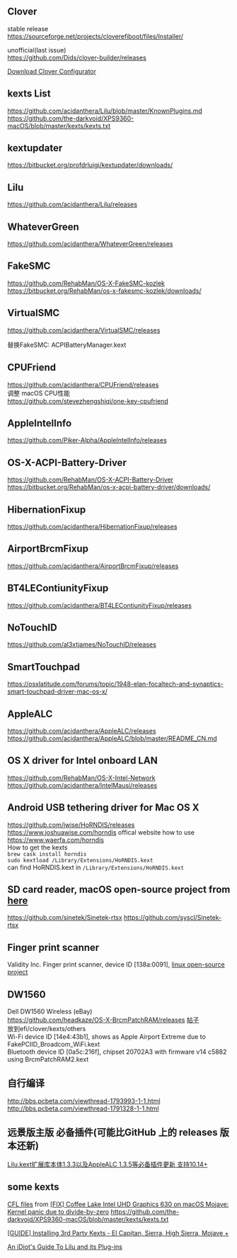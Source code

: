 ## Clover

stable release  
https://sourceforge.net/projects/cloverefiboot/files/Installer/  

unofficial(last issue)  
https://github.com/Dids/clover-builder/releases  


[Download Clover Configurator](https://mackie100projects.altervista.org/download-clover-configurator/)  

## kexts List
https://github.com/acidanthera/Lilu/blob/master/KnownPlugins.md  
https://github.com/the-darkvoid/XPS9360-macOS/blob/master/kexts/kexts.txt


## kextupdater
https://bitbucket.org/profdrluigi/kextupdater/downloads/  

## Lilu 
https://github.com/acidanthera/Lilu/releases     

## WhateverGreen 
https://github.com/acidanthera/WhateverGreen/releases     

## FakeSMC  
https://github.com/RehabMan/OS-X-FakeSMC-kozlek  
https://bitbucket.org/RehabMan/os-x-fakesmc-kozlek/downloads/  

## VirtualSMC  
https://github.com/acidanthera/VirtualSMC/releases

替换FakeSMC:
ACPIBatteryManager.kext

## CPUFriend  
https://github.com/acidanthera/CPUFriend/releases  
调整 macOS CPU性能  
https://github.com/stevezhengshiqi/one-key-cpufriend  

## AppleIntelInfo  
https://github.com/Piker-Alpha/AppleIntelInfo/releases     

## OS-X-ACPI-Battery-Driver  
https://github.com/RehabMan/OS-X-ACPI-Battery-Driver  
https://bitbucket.org/RehabMan/os-x-acpi-battery-driver/downloads/  

## HibernationFixup  
https://github.com/acidanthera/HibernationFixup/releases  

## AirportBrcmFixup  
https://github.com/acidanthera/AirportBrcmFixup/releases  

## BT4LEContiunityFixup   
https://github.com/acidanthera/BT4LEContiunityFixup/releases  

## NoTouchID  
https://github.com/al3xtjames/NoTouchID/releases  


## SmartTouchpad  
https://osxlatitude.com/forums/topic/1948-elan-focaltech-and-synaptics-smart-touchpad-driver-mac-os-x/  

## AppleALC  
https://github.com/acidanthera/AppleALC/releases  
https://github.com/acidanthera/AppleALC/blob/master/README_CN.md

## OS X driver for Intel onboard LAN  
https://github.com/RehabMan/OS-X-Intel-Network  
https://github.com/acidanthera/IntelMausi/releases  

## Android USB tethering driver for Mac OS X  

https://github.com/jwise/HoRNDIS/releases      
https://www.joshuawise.com/horndis  offical website
how to use  
https://www.waerfa.com/horndis  
How to get the kexts  
`brew cask install horndis`  
`sudo kextload /Library/Extensions/HoRNDIS.kext`  
can find HoRNDIS.kext in `/Library/Extensions/HoRNDIS.kext`  

## SD card reader, macOS open-source project from [here](https://github.com/the-darkvoid/XPS9360-macOS)  
https://github.com/sinetek/Sinetek-rtsx 
https://github.com/syscl/Sinetek-rtsx  

## Finger print scanner  
Validity Inc. Finger print scanner, device ID [138a:0091], [linux open-source project](https://github.com/hmaarrfk/Validity91)  

## DW1560  
Dell DW1560 Wireless (eBay)  
https://github.com/headkaze/OS-X-BrcmPatchRAM/releases  [帖子](http://bbs.pcbeta.com/viewthread-1821563-1-1.html)  
放到efi/clover/kexts/others  
Wi-Fi device ID [14e4:43b1], shows as Apple Airport Extreme due to FakePCIID_Broadcom_WiFi.kext  
Bluetooth device ID [0a5c:216f], chipset 20702A3 with firmware v14 c5882 using BrcmPatchRAM2.kext  

##  自行编译  
http://bbs.pcbeta.com/viewthread-1793993-1-1.html  
http://bbs.pcbeta.com/viewthread-1791328-1-1.html



## 远景版主版  必备插件(可能比GitHub 上的 releases 版本还新)
[Lilu.kext扩展库本体1.3.3以及AppleALC 1.3.5等必备插件更新 支持10.14+](http://bbs.pcbeta.com/viewthread-1765509-1-1.html)  

## some kexts
[CFL files](https://drive.firewolf.science/public/CFLFB/) from [[FIX] Coffee Lake Intel UHD Graphics 630 on macOS Mojave: Kernel panic due to divide-by-zero](https://www.tonymacx86.com/threads/fix-coffee-lake-intel-uhd-graphics-630-on-macos-mojave-kernel-panic-due-to-divide-by-zero.261687/)
https://github.com/the-darkvoid/XPS9360-macOS/blob/master/kexts/kexts.txt  


[[GUIDE] Installing 3rd Party Kexts - El Capitan, Sierra, High Sierra, Mojave +](https://www.tonymacx86.com/threads/guide-installing-3rd-party-kexts-el-capitan-sierra-high-sierra-mojave.268964/)  

[An iDiot's Guide To Lilu and its Plug-ins](https://www.tonymacx86.com/threads/an-idiots-guide-to-lilu-and-its-plug-ins.260063/)  
